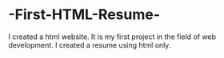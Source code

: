 # -First-HTML-Resume-
I created a html website. It is my first project in the field of web development. I created a resume using html only. 
